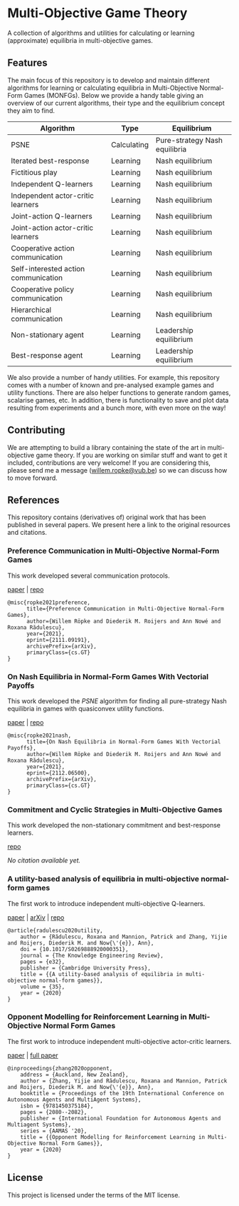 # Multi-Objective Game Theory
A collection of algorithms and utilities for calculating or learning (approximate) equilibria in multi-objective games.


## Features
The main focus of this repository is to develop and maintain different algorithms for learning or calculating equilibria in Multi-Objective Normal-Form Games (MONFGs). Below we provide a handy table giving an overview of our current algorithms, their type and the equilibrium concept they aim to find.

| Algorithm                            | Type        | Equilibrium                   |
|--------------------------------------|-------------|-------------------------------|
| PSNE                                 | Calculating | Pure-strategy Nash equilibria |
| Iterated best-response               | Learning    | Nash equilibrium              |
| Fictitious play                      | Learning    | Nash equilibrium              |
| Independent Q-learners               | Learning    | Nash equilibrium              |
| Independent actor-critic learners    | Learning    | Nash equilibrium              |
| Joint-action Q-learners              | Learning    | Nash equilibrium              |
| Joint-action actor-critic learners   | Learning    | Nash equilibrium              |
| Cooperative action communication     | Learning    | Nash equilibrium              |
| Self-interested action communication | Learning    | Nash equilibrium              |
| Cooperative policy communication     | Learning    | Nash equilibrium              |
| Hierarchical communication           | Learning    | Nash equilibrium              |
| Non-stationary agent                 | Learning    | Leadership equilibrium        |
| Best-response agent                  | Learning    | Leadership equilibrium        |

We also provide a number of handy utilities. For example, this repository comes with a number of known and pre-analysed example games and utility functions. There are also helper functions to generate random games, scalarise games, etc. In addition, there is functionality to save and plot data resulting from experiments
and a bunch more, with even more on the way!

## Contributing
We are attempting to build a library containing the state of the art in multi-objective game theory. If you are working on similar stuff and want to get it included, contributions are very welcome! If you are considering this, please send me a message (willem.ropke@vub.be) so we can discuss how to move forward.

## References
This repository contains (derivatives of) original work that has been published in several papers. We present here a link to the original resources and citations.
### Preference Communication in Multi-Objective Normal-Form Games
This work developed several communication protocols.

[paper](https://arxiv.org/abs/2111.09191) | [repo](https://github.com/wilrop/communication_monfg)

```
@misc{ropke2021preference,
      title={Preference Communication in Multi-Objective Normal-Form Games}, 
      author={Willem Röpke and Diederik M. Roijers and Ann Nowé and Roxana Rădulescu},
      year={2021},
      eprint={2111.09191},
      archivePrefix={arXiv},
      primaryClass={cs.GT}
}
```

### On Nash Equilibria in Normal-Form Games With Vectorial Payoffs
This work developed the *PSNE* algorithm for finding all pure-strategy Nash equilibria in games with quasiconvex utility functions.

[paper](https://arxiv.org/abs/2112.06500) | [repo](https://github.com/wilrop/Nash-Equilibria-MONFG)

```
@misc{ropke2021nash,
      title={On Nash Equilibria in Normal-Form Games With Vectorial Payoffs}, 
      author={Willem Röpke and Diederik M. Roijers and Ann Nowé and Roxana Rădulescu},
      year={2021},
      eprint={2112.06500},
      archivePrefix={arXiv},
      primaryClass={cs.GT}
}
```

### Commitment and Cyclic Strategies in Multi-Objective Games
This work developed the non-stationary commitment and best-response learners.

[repo](https://github.com/wilrop/Cyclic-Equilibria-MONFG)

*No citation available yet.*

### A utility-based analysis of equilibria in multi-objective normal-form games
The first work to introduce independent multi-objective Q-learners.

[paper](https://www.cambridge.org/core/journals/knowledge-engineering-review/article/abs/utilitybased-analysis-of-equilibria-in-multiobjective-normalform-games/00229BD20BB55C72B7DF80007E5725E1) | [arXiv](https://arxiv.org/abs/2001.08177) | [repo](https://github.com/rradules/equilibria_monfg)

```
@article{radulescu2020utility,
    author = {Rădulescu, Roxana and Mannion, Patrick and Zhang, Yijie and Roijers, Diederik M. and Now{\'{e}}, Ann},
    doi = {10.1017/S0269888920000351},
    journal = {The Knowledge Engineering Review},
    pages = {e32},
    publisher = {Cambridge University Press},
    title = {{A utility-based analysis of equilibria in multi-objective normal-form games}},
    volume = {35},
    year = {2020}
}
```

### Opponent Modelling for Reinforcement Learning in Multi-Objective Normal Form Games
The first work to introduce independent multi-objective actor-critic learners.

[paper](https://www.ifaamas.org/Proceedings/aamas2020/pdfs/p2080.pdf) | [full paper](https://ala2020.vub.ac.be/papers/ALA2020_paper_32.pdf)

```
@inproceedings{zhang2020opponent,
    address = {Auckland, New Zealand},
    author = {Zhang, Yijie and Rădulescu, Roxana and Mannion, Patrick and Roijers, Diederik M. and Now{\'{e}}, Ann},
    booktitle = {Proceedings of the 19th International Conference on Autonomous Agents and MultiAgent Systems},
    isbn = {9781450375184},
    pages = {2080--2082},
    publisher = {International Foundation for Autonomous Agents and Multiagent Systems},
    series = {AAMAS '20},
    title = {{Opponent Modelling for Reinforcement Learning in Multi-Objective Normal Form Games}},
    year = {2020}
}
```

## License
This project is licensed under the terms of the MIT license.
